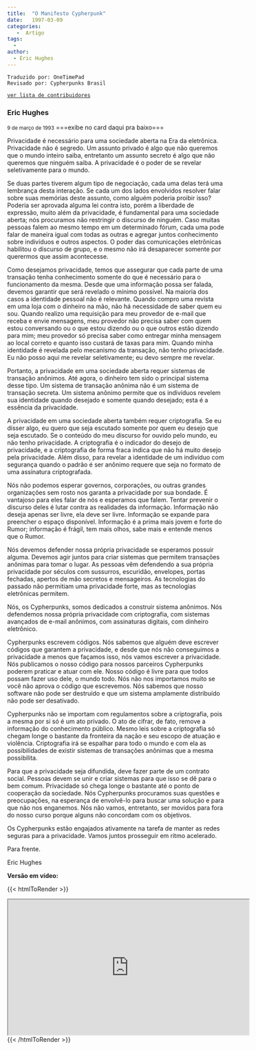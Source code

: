 ```yaml
---
title:  "O Manifesto Cypherpunk"
date:   1997-03-09
categories:
   -  Artigo 
tags:
  -
author:
  - Eric Hughes
---
```

```
Traduzido por: OneTimePad
Revisado por: Cypherpunks Brasil
```
[```ver lista de contribuidores```](/about/#contribuidores)

### Eric Hughes  
<small>9 de março de 1993</small>
===exibe no card daqui pra baixo===


Privacidade é necessário para uma sociedade aberta na Era da eletrônica. Privacidade não é segredo. Um assunto privado é algo que não queremos que o mundo inteiro saiba, entretanto um assunto secreto é algo que não queremos que ninguém  saiba. A privacidade é o poder de se revelar seletivamente para o mundo.

Se duas partes tiverem algum tipo de negociação, cada uma delas terá uma lembrança desta interação. Se cada um dos lados envolvidos resolver falar sobre suas memórias deste assunto, como alguém poderia proibir isso? Poderia ser aprovada alguma lei contra isto, porém a liberdade de expressão, muito além da privacidade, é fundamental para uma sociedade aberta; nós procuramos não restringir o discurso de ninguém. Caso muitas pessoas falem ao mesmo tempo em um determinado fórum, cada uma pode falar de maneira igual com todas as outras e agregar juntos conhecimento sobre indivíduos e outros aspectos. O poder das comunicações eletrônicas habilitou o discurso de grupo, e o mesmo não irá desaparecer somente por querermos que assim acontecesse.

Como desejamos privacidade, temos que assegurar que cada parte de uma transação tenha conhecimento somente do que é necessário para o funcionamento da mesma. Desde que uma informação possa ser falada, devemos garantir que será revelado o mínimo possível. Na maioria dos casos a identidade pessoal não é relevante. Quando compro uma revista em uma loja com o dinheiro na mão, não há necessidade de saber quem eu sou. Quando realizo uma requisição para meu provedor de e-mail que receba e envie mensagens, meu provedor não precisa saber com quem estou conversando ou o que estou dizendo ou o que outros estão dizendo para mim; meu provedor só precisa saber como entregar minha mensagem ao local correto e quanto isso custará de taxas para mim. Quando minha identidade é revelada pelo mecanismo da transação, não tenho privacidade. Eu não posso aqui me revelar seletivamente; eu devo sempre me revelar.

Portanto, a privacidade em uma sociedade aberta requer sistemas de transação anônimos. Até agora, o dinheiro tem sido o principal sistema desse tipo. Um sistema de transação anônima não é um sistema de transação secreta. Um sistema anônimo permite que os indivíduos revelem sua identidade quando desejado e somente quando desejado; esta é a essência da privacidade.

A privacidade em uma sociedade aberta também requer criptografia. Se eu disser algo, eu quero que seja escutado somente por quem eu desejo que seja escutado. Se o conteúdo do meu discurso for ouvido pelo mundo, eu não tenho privacidade. A criptografia é o indicador do desejo de privacidade, e a criptografia de forma fraca indica que não há muito desejo pela privacidade. Além disso, para revelar a identidade de um indivíduo com segurança quando o padrão é ser anônimo requere que seja no formato de uma assinatura criptografada.

Nós não podemos esperar governos, corporações, ou outras grandes organizações sem rosto nos garanta a privacidade por sua bondade. É vantajoso para eles falar de nós e esperamos que falem. Tentar prevenir o discurso deles é lutar contra as realidades da informação. Informação não deseja apenas ser livre, ela deve ser livre. Informação se expande para preencher o espaço disponível. Informação é a prima mais jovem e forte do Rumor; informação é frágil, tem mais olhos, sabe mais e entende menos que o Rumor.

Nós devemos defender nossa própria privacidade se esperamos possuir alguma. Devemos agir juntos para criar sistemas que permitem transações anônimas para tomar o lugar. As pessoas vêm defendendo a sua própria privacidade por séculos com sussurros, escuridão, envelopes, portas fechadas, apertos de mão secretos e mensageiros. As tecnologias do passado não permitiam uma privacidade forte, mas as tecnologias eletrônicas permitem.

Nós, os Cypherpunks, somos dedicados a construir sistema anônimos. Nós defendemos nossa própria privacidade com criptografia, com sistemas avançados de e-mail anônimos, com assinaturas digitais, com dinheiro eletrônico.

Cypherpunks escrevem códigos. Nós sabemos que alguém deve escrever códigos que garantem a privacidade, e desde que nós não conseguimos a privacidade a menos que façamos isso, nós vamos escrever a privacidade. Nós publicamos o nosso código para nossos parceiros Cypherpunks poderem praticar e atuar com ele. Nosso código é livre para que todos possam fazer uso dele, o mundo todo. Nós não nos importamos muito se você não aprova o código que escrevemos. Nós sabemos que nosso software não pode ser destruído e que um sistema amplamente distribuído não pode ser desativado.

Cypherpunks não se importam com regulamentos sobre a criptografia, pois a mesma por si só é um ato privado. O ato de cifrar, de fato, remove a informação do conhecimento público. Mesmo leis sobre a criptografia só chegam longe o bastante da fronteira da nação e seu escopo de atuação e violência. Criptografia irá se espalhar para todo o mundo e com ela as possibilidades de existir sistemas de transações anônimas que a mesma possibilita.

Para que a privacidade seja difundida, deve fazer parte de um contrato social. Pessoas devem se unir e criar sistemas para que isso se dê para o bem comum. Privacidade só chega longe o bastante até o ponto de cooperação da sociedade. Nós Cypherpunks procuramos suas questões e preocupações, na esperança de envolvê-lo para buscar uma solução e para que não nos enganemos. Nós não vamos, entretanto, ser movidos para fora do nosso curso porque alguns não concordam com os objetivos.

Os Cypherpunks estão engajados ativamente na tarefa de manter as redes seguras para a privacidade. Vamos juntos prosseguir em ritmo acelerado.

Para frente.

Eric Hughes


**Versão em vídeo:**

{{< htmlToRender >}}
<iframe id="lbry-iframe" width="560" height="315" src="https://odysee.com/$/embed/o-manifesto-cypherpunk-por-eric-hughes/9fd544bd69ba5205b7605812971eb739fc8b78e1?r=6AWFiSHRX7ZYz8zPkJzrGE6Rb8JShq57" allowfullscreen></iframe>
{{< /htmlToRender >}}